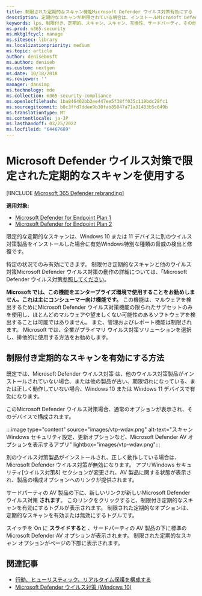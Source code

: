```yaml
---
title: 制限された定期的なスキャン機能Microsoft Defender ウイルス対策有効にする
description: 定期的なスキャンが制限されている場合は、インストールMicrosoft Defender ウイルス対策 AV プロバイダーに加えて、デバイスを使用できます。
keywords: lps、制限付き、定期的、スキャン、スキャン、互換性、サードパーティ、その他の AV、無効化
ms.prod: m365-security
ms.mktglfcycl: manage
ms.sitesec: library
ms.localizationpriority: medium
ms.topic: article
author: denisebmsft
ms.author: deniseb
ms.custom: nextgen
ms.date: 10/18/2018
ms.reviewer: ''
manager: dansimp
ms.technology: mde
ms.collection: m365-security-compliance
ms.openlocfilehash: 1ba846402bb2ee447ee5f38ff035c119bdc28fc1
ms.sourcegitcommit: b0c3ffd7ddee9b30fab85047a71a31483b5c649b
ms.translationtype: MT
ms.contentlocale: ja-JP
ms.lasthandoff: 03/25/2022
ms.locfileid: "64467689"
---
```

# <a name="use-limited-periodic-scanning-in-microsoft-defender-antivirus"></a>Microsoft Defender ウイルス対策で限定された定期的なスキャンを使用する

[!INCLUDE [Microsoft 365 Defender rebranding](../../includes/microsoft-defender.md)]


**適用対象:**

- [Microsoft Defender for Endpoint Plan 1](https://go.microsoft.com/fwlink/p/?linkid=2154037)
- [Microsoft Defender for Endpoint Plan 2](https://go.microsoft.com/fwlink/p/?linkid=2154037)

限定的な定期的なスキャンは、Windows 10 または 11 デバイスに別のウイルス対策製品をインストールした場合に有効Windows特別な種類の脅威の検出と修復です。

特定の状況でのみ有効にできます。 制限付き定期的なスキャンと他のウイルス対策Microsoft Defender ウイルス対策の動作の詳細については、「Microsoft Defender ウイルス対策[参照してください](microsoft-defender-antivirus-compatibility.md)。

**Microsoft では、この機能をエンタープライズ環境で使用することをお勧めしません。これは主にコンシューマー向け機能です。** この機能は、マルウェアを検出するためにMicrosoft Defender ウイルス対策機能の限られたサブセットのみを使用し、ほとんどのマルウェアや望ましくない可能性のあるソフトウェアを検出することは可能ではありません。 また、管理およびレポート機能は制限されます。 Microsoft では、企業がプライマリ ウイルス対策ソリューションを選択し、排他的に使用する方法をお勧めします。

## <a name="how-to-enable-limited-periodic-scanning"></a>制限付き定期的なスキャンを有効にする方法

既定では、Microsoft Defender ウイルス対策 は、他のウイルス対策製品がインストールされていない場合、または他の製品が古い、期限切れになっている、または正しく動作していない場合、Windows 10 または Windows 11 デバイスで有効になります。

このMicrosoft Defender ウイルス対策場合、通常のオプションが表示され、そのデバイスで構成されます。

:::image type="content" source="images/vtp-wdav.png" alt-text="スキャンWindows セキュリティ設定、更新オプションなど、Microsoft Defender AV オプションを表示するアプリ" lightbox="images/vtp-wdav.png":::

別のウイルス対策製品がインストールされ、正しく動作している場合は、Microsoft Defender ウイルス対策が無効になります。 アプリWindows セキュリティ[ウイルス対策&] セクションが変更され、AV 製品に関する状態が表示され、製品の構成オプションへのリンクが提供されます。

サードパーティの AV 製品の下に、新しいリンクが新しいMicrosoft Defender ウイルス対策 **されます**。 このリンクをクリックすると、制限付き定期的なスキャンを有効にするトグルが表示されます。 制限された定期的なオプションは、定期的なスキャンを有効または無効にするトグルです。 

スイッチを On に **スライドすると** 、サードパーティの AV 製品の下に標準の Microsoft Defender AV オプションが表示されます。 制限された定期的なスキャン オプションがページの下部に表示されます。

## <a name="related-articles"></a>関連記事

- [行動、ヒューリスティック、リアルタイム保護を構成する](configure-protection-features-microsoft-defender-antivirus.md)
- [Microsoft Defender ウイルス対策 (Windows 10)](microsoft-defender-antivirus-in-windows-10.md)